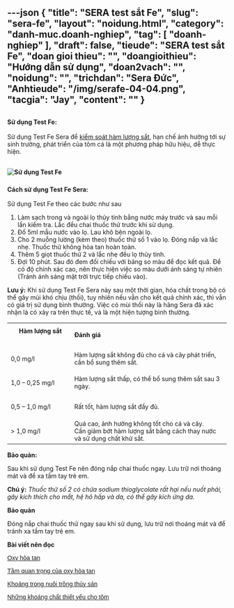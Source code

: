---json
{
    "title": "SERA test sắt Fe",
    "slug": "sera-fe",
    "layout": "noidung.html",
    "category": "danh-muc.doanh-nghiep",
    "tag": [
        "doanh-nghiep"
    ],
    "draft": false,
    "tieude": "SERA test sắt Fe",
    "doan gioi thieu": "",
    "doangioithieu": "Hướng dẫn sử dụng",
    "doan2vach": "",
    "noidung": "",
    "trichdan": "Sera Đức",
    "Anhtieude": "/img/serafe-04-04.png",
    "tacgia": "Jay",
    "__content__": ""
}
---
<h2><span style="font-size:14px">Sử dụng Test Fe:</span></h2>

<p><span style="font-size:14px">Sử dụng Test Fe Sera để&nbsp;<a href="https://testserakit.blogspot.com/">kiểm so&aacute;t h&agrave;m lượng sắt</a>, hạn chế ảnh hưởng tới sự sinh trưởng, ph&aacute;t triển của t&ocirc;m c&aacute; l&agrave; một phương ph&aacute;p hữu hiệu, dễ thực hiện.</span></p>

<h2><span style="font-size:14px"><img alt="Sử dụng Test Fe" src="http://testsera.vn/wp-content/uploads/2018/01/su-dung-test-fe-3.jpg" /></span></h2>

<h3><span style="font-size:14px">C&aacute;ch sử dụng Test Fe Sera:</span></h3>

<p><span style="font-size:14px">Sử dụng Test Fe theo c&aacute;c bước như sau</span></p>

<ol>
	<li><span style="font-size:14px">L&agrave;m sạch trong v&agrave; ngo&agrave;i lọ thủy tinh bằng nước m&aacute;y trước v&agrave; sau mỗi lần kiểm tra. Lắc đều chai thuốc thử trước khi sử dụng.</span></li>
	<li><span style="font-size:14px">Đổ 5ml mẫu nước v&agrave;o lọ. Lau kh&ocirc; b&ecirc;n ngo&agrave;i lọ.</span></li>
	<li><span style="font-size:14px">Cho 2 muỗng lường (k&egrave;m theo) thuốc thử số 1 v&agrave;o lọ. Đ&oacute;ng nắp v&agrave; lắc nhẹ. Thuốc thử kh&ocirc;ng h&ograve;a tan ho&agrave;n to&agrave;n.</span></li>
	<li><span style="font-size:14px">Th&ecirc;m 5 giọt thuốc thử 2 v&agrave; lắc nhẹ đều lọ thủy tinh.</span></li>
	<li><span style="font-size:14px">Đợi 10 ph&uacute;t. Sau đ&oacute; đem đối chiếu với bảng so m&agrave;u để đọc kết quả. Để c&oacute; độ ch&iacute;nh x&aacute;c cao, n&ecirc;n thực hiện việc so m&agrave;u dưới &aacute;nh s&aacute;ng tự nhi&ecirc;n (Tr&aacute;nh &aacute;nh s&aacute;ng mặt trời trực tiếp chiếu v&agrave;o).</span></li>
</ol>

<p><span style="font-size:14px"><strong>Lưu &yacute;:</strong>&nbsp;Khi sử dụng Test Fe Sera n&agrave;y sau một thời gian, h&oacute;a chất trong bộ c&oacute; thể g&acirc;y m&ugrave;i kh&oacute; chịu (thối), tuy nhi&ecirc;n nếu vẫn cho kết quả ch&iacute;nh x&aacute;c, th&igrave; vẫn c&oacute; gi&aacute; trị sử dụng b&igrave;nh thường. Việc c&oacute; m&ugrave;i thối n&agrave;y l&agrave; h&atilde;ng Sera đ&atilde; x&aacute;c nhận l&agrave; c&oacute; xảy ra tr&ecirc;n thực tế, v&agrave; l&agrave; một hiện tượng b&igrave;nh thường.</span></p>

<table>
	<tbody>
		<tr>
			<td><span style="font-size:14px"><strong>&nbsp; &nbsp; &nbsp;H&agrave;m lượng sắt&nbsp; &nbsp; &nbsp;&nbsp;</strong></span></td>
			<td>
			<p><span style="font-size:14px"><strong>Đ&aacute;nh gi&aacute;</strong></span></p>
			</td>
		</tr>
		<tr>
			<td>
			<p><span style="font-size:14px">0,0 mg/l</span></p>
			</td>
			<td><span style="font-size:14px">H&agrave;m lượng sắt kh&ocirc;ng đủ cho c&aacute; v&agrave; c&acirc;y ph&aacute;t triển,&nbsp;<br />
			cần bổ sung th&ecirc;m sắt.</span></td>
		</tr>
		<tr>
			<td>
			<p><span style="font-size:14px">1,0 &ndash; 0,25 mg/l</span></p>
			</td>
			<td><span style="font-size:14px">H&agrave;m lượng sắt thấp, c&oacute; thể bổ sung th&ecirc;m sắt sau 3 ng&agrave;y.</span></td>
		</tr>
		<tr>
			<td>
			<p><span style="font-size:14px">0,5 &ndash; 1,0 mg/l</span></p>
			</td>
			<td><span style="font-size:14px">Rất tốt, h&agrave;m lượng sắt đầy đủ.</span></td>
		</tr>
		<tr>
			<td>
			<p><span style="font-size:14px">&gt; 1,0 mg/l</span></p>
			</td>
			<td><span style="font-size:14px">Qu&aacute; cao, ảnh hưởng kh&ocirc;ng tốt cho c&aacute; v&agrave; c&acirc;y.&nbsp;<br />
			Cần giảm bớt h&agrave;m lượng sắt bằng c&aacute;ch thay nước&nbsp;<br />
			v&agrave; sử dụng chất khử sắt.</span></td>
		</tr>
	</tbody>
</table>

<p><span style="font-size:14px"><strong>Bảo quản:</strong></span></p>

<p><span style="font-size:14px">Sau khi sử dụng Test Fe n&ecirc;n đ&oacute;ng nắp chai thuốc ngay. Lưu trữ nơi tho&aacute;ng m&aacute;t v&agrave; để xa tầm tay trẻ em.</span></p>

<p><span style="font-size:14px"><strong>Ch&uacute; &yacute;:</strong>&nbsp;<em>Thuốc thử số 2 c&oacute; chứa sodium thioglycolate rất hại nếu nuốt phải, g&acirc;y k&iacute;ch th&iacute;ch cho mắt, hệ h&ocirc; hấp v&agrave; da, c&oacute; thể g&acirc;y k&iacute;ch ứng da.</em></span></p>

<p><span style="font-size:14px"><strong>Bảo quản</strong></span></p>

<p><span style="font-size:14px">Đ&oacute;ng nắp chai thuốc thử ngay sau khi sử dụng, lưu trữ nơi tho&aacute;ng m&aacute;t v&agrave; để tr&aacute;nh xa tầm tay trẻ em.</span></p>

<p><span style="font-size:14px"><strong>B&agrave;i viết n&ecirc;n đọc</strong></span></p>

<p><span style="font-size:14px"><a href="https://thuysan247.com/oxy-hoa-tan/" style="font-family: Helvetica, sans-serif;">Oxy h&ograve;a tan</a></span></p>

<p><span style="font-size:14px"><span style="background-color:white"><span style="font-family:&quot;Helvetica&quot;,&quot;sans-serif&quot;"><span style="color:black"><a href="https://thuysan247.com/tam-quan-trong-cua-oxy-hoa-tan-trong-nuoi-tom-the-chan-trang/">Tầm quan trọng của oxy h&ograve;a tan </a></span></span></span></span></p>

<p><span style="font-size:14px"><span style="background-color:white"><span style="font-family:&quot;Helvetica&quot;,&quot;sans-serif&quot;"><span style="color:black"><a href="https://thuysan247.com/khoang-trong-nuoi-trong-thuy-san/">Kho&aacute;ng trong nu&ocirc;i trồng thủy sản</a></span></span></span></span></p>

<p><span style="font-size:14px"><span style="background-color:white"><span style="font-family:&quot;Helvetica&quot;,&quot;sans-serif&quot;"><span style="color:black"><a href="https://thuysan247.com/nhung-khoang-chat-thiet-yeu-cho-tom/">Những kho&aacute;ng chất thiết yếu cho t&ocirc;m</a></span></span></span></span></p>

<p>&nbsp;</p>
